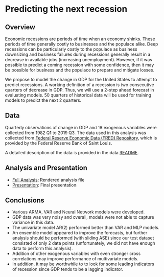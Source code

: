 # Predicting the next recession

## Overview

Economic recessions are periods of time when an economy shinks.
These periods of time generally costly to businesses and the populace alike.
Deep recessions can be particularly costly to the populace as business downsizing and business failures during recessions generally result in a decrease in available jobs (increasing unemployment).
However, if it was possible to predict a coming recession with some confidence, then it may be possible for business and the populace to prepare and mitigate losses.

We propose to model the change in GDP for the United States to attempt to predict recessions.
A working definition of a recession is two consecutive quarters of decrease in GDP.
Thus, we will use a 2-step ahead forecast in evaluating models.
50 quarters of historical data will be used for training models to predict the next 2 quarters.

## Data

Quarterly observations of change in GDP and 18 exogenous variables were collected from 1982 Q1 to 2019 Q3.
The data used in this analysis was collected from 
[Federal Reserve Economic Data (FRED) Repository](https://fred.stlouisfed.org/),
which is provided by the Federal Reserve Bank of Saint Louis.

A detailed description of the data is provided in the data [README](./data/README.md).

## Analysis and Presentation

* [Full Analysis](./analysis/gdp_prediction_analysis.html): Rendered analysis file
* [Presentation](./presentation/forecasting_recessions_final.pdf): Final presentation

## Conclusions

* Various ARMA, VAR and Neural Network models were developed.
* GDP data was very noisy and overall, models were not able to capture variance in this data.
* The univariate model AR(2) performed better than VAR and MLP models.
* An ensemble model appeared to improve the forecasts, but further analysis should be performed (with sliding ASE) since our test dataset consisted of only 2 data points (unfortunately, we did not have enough data to perform this analysis).
* Addition of other exogenous variables with even stronger cross correlations may improve performance of multivariate models.
* In addition, it may be worthwhile to to look for some leading indicators of recession since GDP tends to be a lagging indicator.



